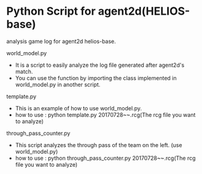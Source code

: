 # Python Script for agent2d(HELIOS-base)
  analysis game log for agent2d helios-base.
  
  world_model.py
  - It is a script to easily analyze the log file generated after agent2d's match.
  - You can use the function by importing the class implemented in world_model.py in another script.

  template.py
  - This is an example of how to use world_model.py.
  - how to use : python template.py 20170728~~.rcg(The rcg file you want to analyze)
  
  through_pass_counter.py
  - This script analyzes the through pass of the team on the left. (use world_model.py)
  - how to use : python through_pass_counter.py 20170728~~.rcg(The rcg file you want to analyze)
